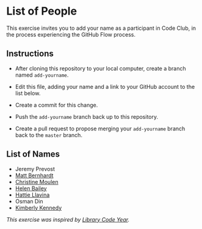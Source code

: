 # List of People

This exercise invites you to add your name as a participant in Code Club, in the process experiencing the GitHub Flow process.

## Instructions

* After cloning this repository to your local computer, create a branch named `add-yourname`.

* Edit this file, adding your name and a link to your GitHub account to the list below.

* Create a commit for this change.

* Push the `add-yourname` branch back up to this repository.

* Create a pull request to propose merging your `add-yourname` branch back to the `master` branch.

## List of Names

* Jeremy Prevost
* [Matt Bernhardt](https://github.com/matt-bernhardt)
* [Christine Moulen](https://github.com/orbitee)
* [Helen Bailey](https://github.com/hakbailey)
* [Hattie Llavina](https://github.com/hllavina)
* Osman Din
* [Kimberly Kennedy](https://github.com/kimberlymkennedy)

_This exercise was inspired by [Library Code Year](https://github.com/LibraryCodeYearIG/Codeyear-IG-Github-Project)._

